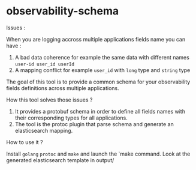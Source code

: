 # observability-schema

Issues :

When you are logging accross multiple applications fields name you can have :
1. A bad data coherence for example the same data with different names `user-id user_id userId`
2. A mapping conflict for example `user_id` with `long` type and `string` type

The goal of this tool is to provide a common schema for your observability fields definitions across multiple applications.

How this tool solves those issues ?

1. It provides a protobuf schema in order to define all fields names with their corresponding types for all applications.
2. The tool is the protoc plugin that parse schema and generate an elasticsearch mapping.


How to use it ?

Install `golang` `protoc` and `make` and launch the `make command.
Look at the generated elasticsearch template in output/
